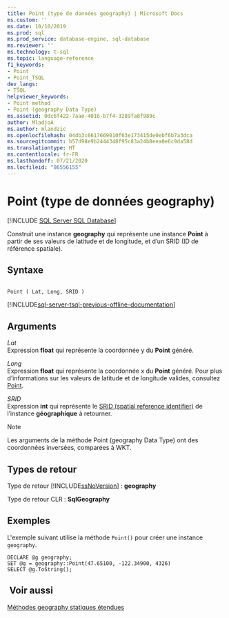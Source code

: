 ```yaml
---
title: Point (type de données geography) | Microsoft Docs
ms.custom: ''
ms.date: 10/10/2019
ms.prod: sql
ms.prod_service: database-engine, sql-database
ms.reviewer: ''
ms.technology: t-sql
ms.topic: language-reference
f1_keywords:
- Point
- Point_TSQL
dev_langs:
- TSQL
helpviewer_keywords:
- Point method
- Point (geography Data Type)
ms.assetid: 0dc6f422-7aae-4016-b7f4-3289fa8f989c
author: MladjoA
ms.author: mlandzic
ms.openlocfilehash: 04db3c6617669010f63e173415de0ebf6b7a3dca
ms.sourcegitcommit: b57d98e9b2444348f95c83a24b8eea0e6c9da58d
ms.translationtype: HT
ms.contentlocale: fr-FR
ms.lasthandoff: 07/21/2020
ms.locfileid: "86556155"
---
```

# <a name="point-geography-data-type"></a>Point (type de données geography)
[!INCLUDE [SQL Server SQL Database](../../includes/applies-to-version/sql-asdb.md)]

Construit une instance **geography** qui représente une instance **Point** à partir de ses valeurs de latitude et de longitude, et d’un SRID (ID de référence spatiale).
  
## <a name="syntax"></a>Syntaxe  
  
```  
  
Point ( Lat, Long, SRID )  
```  
  
[!INCLUDE[sql-server-tsql-previous-offline-documentation](../../includes/sql-server-tsql-previous-offline-documentation.md)]

## <a name="arguments"></a>Arguments
 *Lat*  
 Expression **float** qui représente la coordonnée y du **Point** généré.  
  
 *Long*  
 Expression **float** qui représente la coordonnée x du **Point** généré. Pour plus d’informations sur les valeurs de latitude et de longitude valides, consultez [Point](../../relational-databases/spatial/point.md).  
  
 *SRID*  
 Expression **int** qui représente le [SRID (spatial reference identifier)](https://docs.microsoft.com/sql/relational-databases/spatial/spatial-reference-identifiers-srids) de l’instance **géographique** à retourner.  
  
> [!NOTE]  
>  Les arguments de la méthode Point (geography Data Type) ont des coordonnées inversées, comparées à WKT.  
  
## <a name="return-types"></a>Types de retour  
 Type de retour [!INCLUDE[ssNoVersion](../../includes/ssnoversion-md.md)] : **geography**  
  
 Type de retour CLR : **SqlGeography**  
  
## <a name="examples"></a>Exemples  
 L'exemple suivant utilise la méthode `Point()` pour créer une instance `geography`.  
  
```  
DECLARE @g geography;   
SET @g = geography::Point(47.65100, -122.34900, 4326)  
SELECT @g.ToString();  
```  
  
## <a name="see-also"></a> Voir aussi  
 [Méthodes geography statiques étendues](../../t-sql/spatial-geography/extended-static-geography-methods.md)  
